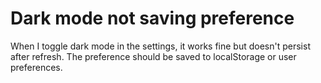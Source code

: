 # Dark mode not saving preference

When I toggle dark mode in the settings, it works fine but doesn't persist after refresh. The preference should be saved to localStorage or user preferences.